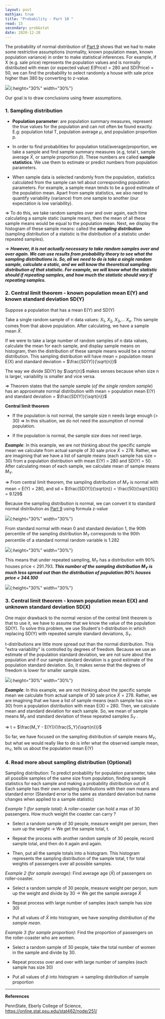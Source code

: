 ```yaml
---
layout: post
mathjax: true
title: "Probability - Part 10 "
read: 15
secondary: prob&stat
date: 2020-12-28
---
```

The probability of normal distribution of [Part 9](https://lytranp.github.io/notes/prob9) shows that we had to make some restrictive assumptions (normality, known population mean, known population variance) in order to make statistical inferences. For example, if X (e.g. sale price) represents the population values and is normally distributed with mean (or expected value) E(Price) = 280 and SD(Price) = 50, we can find the probability to select randomly a house with sale price higher than 380 by converting to z-value.

![](/sources/prob10-1.png){:height="30%" width="30%"}

Our goal is to draw conclusions using fewer assumptions. 

### 1. Sampling distribution

+ **Population parameter**: are population summary measures, represent the true values for the population and can not often be found exactly. E.g: population total T, population average $\mu$, and population proportion p.

+ In order to find probabilities for population total/average/proportion, we take a sample and find sample summary measures (e.g, total t, sample average $\bar{X}$, or sample proportion $\hat{p}$). These numbers are called **sample statistics**. We use them to estimate or predict numbers from population parameters.

+ When sample data is selected randomly from the population, statistics calculated from the sample can tell about corresponding population parameters. For example, a sample mean tends to be a good estimate of the population mean. Apart from sample statistics, we also need to quantify variability (variance) from one sample to another (our expectation is low variability). 

=> To do this, we take random samples over and over again, each time calculating a sample static (sample mean), then the mean of all these sample means would be equal to the population mean. Next, we display the histogram of these sample means: called the ***sampling distribution*** (sampling distribution of a statistic is the distribution of a statistic under repeated samples).

=> ***However, it is not actually necessary to take random samples over and over again. We can use results from probability theory to see what the sampling distributions is. So, all we need to do is take a single random sample, calculate a static, and we will know the theoretical sampling distribution of that statistic. For example, we will know what the statistic should if repeating samples, and how much the statistic should vary if repeating samples.***

### 2. Central limit theorem - known population mean E(Y) and known standard deviation SD(Y)

Suppose a population that has a mean E(Y) and SD(Y)

Take a single random sample of n data values: $X_1$, $X_2$, $X_3$,... $X_n$. This sample comes from that above population. After calculating, we have a sample mean $\bar{X}$. 

If we were to take a large number of random samples of n data values, calculate the mean for each sample, and display sample means on histogram, then the distribution of these sample means would be a normal distribution. This sampling distribution will have mean = population mean E(X) and standard deviation = $\frac{SD(Y)}{\sqrt{n}}$

The way we divide SD(Y) by $\sqrt{n}$ makes senses because when size n is larger, variability is smaller and vice versa. 

=> Theorem states that the sample sample (*of the single random sample*) has an approximate normal distribution with mean = population mean E(Y) and standard deviation = $\frac{SD(Y)}{\sqrt{n}}$

**Central limit theorem**

+ If the population is not normal, the sample size n needs large enough (> 30) => In this situation, we do not need the assumption of normal population.

+ If the population is normal, the sample size does not need large.

***Example***: In this example, we are not thinking about the specific sample mean we calculate from actual sample of 30 sale price $\bar{X} = 278$. Rather, we are imagining that we have a list of sample means (each sample has size = 30) from a population distribution with mean E(Y) = 280 and SD(Y) = 50. After calculating mean of each sample, we calculate mean of sample means $M_Y$. 

=> From central limit theorem, the sampling distribution of $M_Y$ is normal with mean = E(Y) = 280, and sd = $\frac{SD(Y)}{\sqrt{n}} = \frac{50}{\sqrt{30}} = 9.129$

Because the sampling distribution is normal, we can convert it to standard normal distribution as [Part 9](https://lytranp.github.io/notes/prob9) using formula z-value

![](/sources/prob10-2.png){:height="30%" width="30%"}

From standard normal with mean 0 and standard deviation 1, the 90th percentile of the sampling distribution $M_Y$ corresponds to the 90th percentile of a standard normal random variable is 1.282

![](/sources/prob10-3.png){:height="30%" width="30%"}

This means that under repeated sampling, $M_Y$ has a distribution with 90% houses price < 291.793. ***This number of the sampling distribution $M_Y$ is much less spread out than the distribution of population:90% houses price < 344.100***

![](/sources/prob10-4.png){:height="30%" width="30%"}

### 3. Central limit theorem - known population mean E(X) and unknown standard deviation SD(X)

One major drawback to the normal version of the central limit theorem is that to use it, we have to assume that we know the value of the population SD(Y). To solve this problem, we use Student's t-distribution in which replacing SD(Y) with repeated sample standard deviations, $S_Y$.

t-distributions are little more spread out than the normal distribution. This "extra variability" is controlled by degrees of freedom. Because we use an estimate of the population standard deviation, we are not sure about the population and if our sample standard deviation is a good estimate of the population standard deviation. So, it makes sense that the degrees of freedom is lower for smaller sample sizes. 

![](/sources/prob10-5.png){:height="30%" width="30%"}

***Example***: In this example, we are not thinking about the specific sample mean we calculate from actual sample of 30 sale price $\bar{X} = 278$. Rather, we are imagining that we have a list of sample means (each sample has size = 30) from a population distribution with mean E(X) = 280. Then, we calculate mean and standard deviation for each sample. So, we mean of sample means $M_Y$ and standard deviation of these repeated samples $S_Y$ .

=> t = $\frac{M_Y - E(Y)}{\frac{S_Y}{\sqrt{n}}}$

So far, we have focused on the sampling distribution of sample means $M_Y$, but what we would really like to do is infer what the observed sample mean, $m_Y$, tells us about the population mean E(Y)

### 4. Read more about sampling distribution (Optional)

Sampling distribution: To predict probability for population parameter, take all possible samples of the same size from population, finding sample statistics for each sample and making a probability distribution out of it. Each sample has their own sampling distributions with their own means and standard error (Standard error is the same as standard deviation but name changes when applied to a sample statistic)

*Example 1 (for sample total)*: A roller-coaster can hold a max of 30 passengers. How much weight the coaster can carry ? 

+ Select a random sample of 30 people, measure weight per person, then sum up the weight -> We get the sample total, t.

+ Repeat the process with another random sample of 30 people, record sample total, and then do it again and again. 

+ Then, put all the sample totals into a histogram. This histogram represents the sampling distribution of the sample total, t for total weights of passengers over all possible samples. 

*Example 2 (for sample average)*: Find average age ($\bar{X}$) of passengers on roller-coaster. 

+ Select a random sample of 30 people, measure weight per person, sum up the weight and divide by 30 -> We get the sample average $\bar{X}$

+ Repeat process with large number of samples (each sample has size 30)

+ Put all values of $\bar{X}$ into histogram, we have *sampling distribution of the sample mean*. 

*Example 3 (for sample proportion)*: Find the proportion of passengers on the roller-coaster who are women. 

+ Select a random sample of 30 people, take the total number of women in the sample and divide by 30. 

+ Repeat process over and over with large number of samples (each sample has size 30)

+ Put all values of $\hat{p}$ into histogram -> sampling distribution of sample proportion
  
-------------
**References**

PennState, Eberly College of Science, https://online.stat.psu.edu/stat462/node/251/